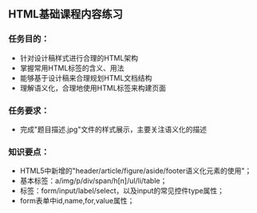 ## HTML基础课程内容练习

### 任务目的：
* 针对设计稿样式进行合理的HTML架构
* 掌握常用HTML标签的含义、用法
* 能够基于设计稿来合理规划HTML文档结构
* 理解语义化，合理地使用HTML标签来构建页面
### 任务要求：
* 完成"题目描述.jpg"文件的样式展示，主要关注语义化的描述
### 知识要点：
* HTML5中新增的"header/article/figure/aside/footer语义化元素的使用"；
* 基本标签：a/img/p/div/span/h[n]/ul/li/table；
* 标签：form/input/label/select，以及input的常见控件type属性；
* form表单中id,name,for,value属性；
